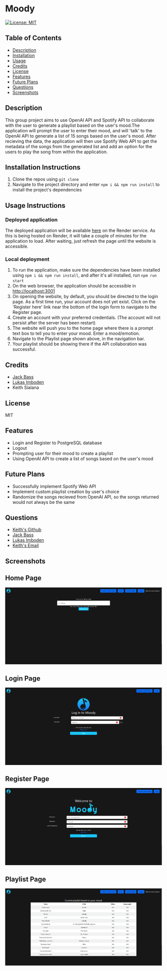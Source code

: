 # Moody
[![License: MIT](https://img.shields.io/badge/License-MIT-yellow.svg)](https://opensource.org/licenses/MIT)
## Table of Contents
- [Description](#Description)
- [Installation](#Installation-Instructions)
- [Usage](#Usage-Instructions)
- [Credits](#Credits)
- [License](#License)
- [Features](#Features)
- [Future Plans](#Future-Plans)
- [Questions](#Questions)
- [Screenshots](#Screenshots)
## Description
This group project aims to use OpenAI API and Spotify API to collaborate with the user to generate a playlist based on the user's mood.The application will prompt the user to enter their mood, and will 'talk' to the OpenAI API to generate a list of 15 songs based on the user's mood. After recieving the data, the application will then use Spotify Web API to get the metadata of the songs from the generated list and add an option for the users to play the song from within the application.
## Installation Instructions
1. Clone the repos using ```git clone```
2. Navigate to the project directory and enter ```npm i && npm run install``` to install the project's dependencies
## Usage Instructions
### Deployed application
The deployed application will be available [here](https://moody-so0y.onrender.com/) on the Render service. As this is being hosted on Render, it will take a couple of minutes for the application to load. After waiting, just refresh the page until the website is accessible.
### Local deployment
1. To run the application, make sure the dependencies have been installed using ```npm i && npm run install```, and after it's all installed, run ```npm run start```
2. On the web browser, the application should be accessible in [http://localhost:3001](http://localhost:3001)
3. On opening the website, by default, you should be directed to the login page. As a first time run, your account does not yet exist. Click on the 'Register here' link near the bottom of the login form to navigate to the Register page.
4. Create an account with your preferred credentials. (The account will not persist after the server has been restart)
5. The website will push you to the home page where there is a prompt text box to tell you to enter your mood. Enter a mood/emotion.
6. Navigate to the Playlist page shown above, in the navigation bar.
7. Your playlist should be showing there if the API collaboration was successful.
## Credits
- [Jack Bass](https://github.com/CodingJacksFuture)
- [Lukas Imboden](https://github.com/limboden)
- Keith Sialana
## License
MIT
## Features
- Login and Register to PostgreSQL database
- Logout
- Prompting user for their mood to create a playlist
- Using OpenAI API to create a list of songs based on the user's mood
## Future Plans
- Successfully implement Spotify Web API
- Implement custom playlist creation by user's choice
- Randomize the songs recieved from OpenAI API, so the songs returned would not always be the same
## Questions
- [Keith's Github](https://github.com/keithrsialana)
- [Jack Bass](https://github.com/CodingJacksFuture)
- [Lukas Imboden](https://github.com/limboden)
- [Keith's Email](mailto:keith.sialana@hotmail.com)
## Screenshots
## Home Page
![Home Page](./public/HomePage.png)
## Login Page
![Login Page](./public/LoginPage.png)
## Register Page
![Register Page](./public/RegisterPage.png)
## Playlist Page
![Playlist Page](./public/PlaylistPage.png)
